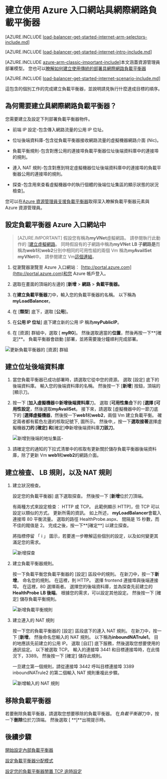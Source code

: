 <properties
   pageTitle="資源管理員] 中使用 [Azure 入口網站建立具網際網路負載平衡器 |Microsoft Azure"
   description="瞭解如何建立具網際網路負載平衡器資源管理員] 中使用 [Azure 入口網站"
   services="load-balancer"
   documentationCenter="na"
   authors="anavinahar"
   manager="narayan"
   editor=""
   tags="azure-resource-manager"
/>
<tags
   ms.service="load-balancer"
   ms.devlang="na"
   ms.topic="hero-article"
   ms.tgt_pltfrm="na"
   ms.workload="infrastructure-services"
   ms.date="09/14/2016"
   ms.author="annahar" />

# <a name="creating-an-internet-facing-load-balancer-using-the-azure-portal"></a>建立使用 Azure 入口網站具網際網路負載平衡器

[AZURE.INCLUDE [load-balancer-get-started-internet-arm-selectors-include.md](../../includes/load-balancer-get-started-internet-arm-selectors-include.md)]

[AZURE.INCLUDE [load-balancer-get-started-internet-intro-include.md](../../includes/load-balancer-get-started-internet-intro-include.md)]

[AZURE.INCLUDE [azure-arm-classic-important-include](../../includes/azure-arm-classic-important-include.md)]本文涵蓋資源管理員部署模型。 您也可以[瞭解如何建立使用傳統的部署具網際網路負載平衡器](load-balancer-get-started-internet-classic-portal.md)

[AZURE.INCLUDE [load-balancer-get-started-internet-scenario-include.md](../../includes/load-balancer-get-started-internet-scenario-include.md)]

這包含的個別工作的完成建立負載平衡器，並說明請見執行什麼達成目標的順序。

## <a name="what-is-required-to-create-an-internet-facing-load-balancer"></a>為何需要建立具網際網路負載平衡器？

您需要建立及設定下列部署負載平衡器物件。

- 前端 IP 設定-包含傳入網路流量的公用 IP 位址。

- 位址後端資料庫-包含從負載平衡器接收網路流量的虛擬機器網路介面 (Nic)。

- 負載平衡規則-包含對應公用的連接埠負載平衡器位址後端資料庫中的連接埠的規則。

- 連入 NAT 規則-包含對應到特定虛擬機器位址後端資料庫中的連接埠的負載平衡器公用的連接埠的規則。

- 探查-包含用來查看虛擬機器中的執行個體的後端位址集區的顯示狀態的狀況檢查]。

您可以在[Azure 資源管理員支援負載平衡器](load-balancer-arm.md)取得深入瞭解負載平衡器元素與 Azure 資源管理員。


## <a name="set-up-a-load-balancer-in-azure-portal"></a>設定負載平衡器 Azure 入口網站中

> [AZURE.IMPORTANT] 假設您有稱為**myVNet**虛擬網路。 請參閱執行此動作的 [[建立虛擬網路](../virtual-network/virtual-networks-create-vnet-arm-pportal.md)。 同時假設有的子網路中稱為**myVNet** **LB 子網路是**而稱為**web1**和**web2**分別中相同的可用性組的兩個 Vm 稱為**myAvailSet** **myVNet**中。 請參閱建立 Vm[這個連結](../virtual-machines/virtual-machines-windows-hero-tutorial.md)。


1. 從瀏覽器瀏覽至 Azure 入口網站︰ [http://portal.azure.com](http://portal.azure.com)和您 Azure 帳戶登入。

2. 選取在畫面的頂端的左邊的 [**新增** > **網路** > **負載平衡器。**

3. 在**建立負載平衡器**刀中，輸入您的負載平衡器的名稱。 以下稱為**myLoadBalancer**。

4. 在 [**類型**] 底下，選取 [**公用**]。

5. 在**公用 IP 位址**] 底下建立新的公用 IP 稱為**myPublicIP**。

6. 在 [資源] 群組中，選取 [ **myRG**]。 然後選取適當的**位置**，然後再按一下**[確定]**。 負載平衡器會啟動 [部署，並將需要幾分鐘順利完成部署。

![更新負載平衡器的 [資源] 群組](./media/load-balancer-get-started-internet-portal/1-load-balancer.png)


## <a name="create-a-back-end-address-pool"></a>建立位址後端資料庫

1. 當您負載平衡器已成功部署時，請選取它從中您的資源。 選取 [設定] 底下的後端資料庫。 輸入您的後端資料庫的名稱。 然後按一下 [**新增**] 按鈕，頂端的 [顯示刀。

2. 按一下 [**加入虛擬機器**中**新增後端資料庫**刀。  選取 [**可用性集合**下的 [**選擇 [可用性設定**，然後選取**myAvailSet**。 接下來，請選取 [虛擬機器中的一節刀底下的 [**選擇虛擬機器**，然後按一下**web1**和**web2**，兩個 Vm 建立負載平衡。 確定兩者都有藍色左邊的核取記號下, 圖所示。 然後中,，按一下**選取接著**選擇虛擬機器**刀的 [確定] 和**[確定]**中**新增後端資料庫**刀該刀**。

    ![新增到後端的地址集區- ](./media/load-balancer-get-started-internet-portal/3-load-balancer-backend-02.png)

3. 請確定您的通知的下拉式清單中的核取有更新關於儲存負載平衡器後端資料庫，除了更新 Vm **web1**和**web2**的網路介面。


## <a name="create-a-probe-lb-rule-and-nat-rules"></a>建立檢查、 LB 規則，以及 NAT 規則

1. 建立狀況檢查。

    設定您的負載平衡器] 底下選取探查。 然後按一下 [**新增**位於刀頂端。

    有兩種方式來設定檢查︰ HTTP 或 TCP。 此範例顯示 HTTP]，但 TCP 可以設定以類似的方式。
    更新所需的資訊。 如上所述， **myLoadBalancer**會載入連接埠 80 平衡流量。 選取的路徑 HealthProbe.aspx、 間隔是 15 秒數，而不佳的閥值是 2。 完成之後，按一下**[確定**] 以建立探查。

    將指標停留 「 i 」 圖示，若要進一步瞭解這些個別的設定，以及如何變更其滿足您的需求。

    ![新增探查](./media/load-balancer-get-started-internet-portal/4-load-balancer-probes.png)

2. 建立負載平衡器規則。

    按一下負載平衡您負載平衡器的 [設定] 區段中的規則。 在新刀中，按一下**新增**。 命名您的規則。 在這裡，則 HTTP。 選擇 frontend 連接埠與後端連接埠。 在這裡，80 選擇兩者。 選擇您的後端資料庫，並為探查先前建立的**HealthProbe** **LB 後端**。 根據您的需求，可以設定其他設定。 然後按一下 [確定] 儲存負載平衡規則。

    ![新增負載平衡規則](./media/load-balancer-get-started-internet-portal/5-load-balancing-rules.png)

3. 建立連入的 NAT 規則

    按一下您的負載平衡器的 [設定] 區段底下的連入 NAT 規則。 在新刀中，按一下 [**新增**。 然後命名您輸入的 NAT 規則。 以下稱為**inboundNATrule1**。 目的地應該先前建立的公用 IP。 選取 [自訂] 底下服務，然後選取您想要使用的通訊協定。 以下被選取 TCP。 輸入的連接埠 3441 和目標連接埠時，在此情況下，3389。 然後按一下 [確定] 儲存此規則。

    一旦建立第一個規則，請從連接埠 3442 呼叫目標連接埠 3389 inboundNATrule2 的第二個輸入 NAT 規則重複此步驟。

    ![新增輸入的 NAT 規則](./media/load-balancer-get-started-internet-portal/6-load-balancer-inbound-nat-rules.png)

## <a name="remove-a-load-balancer"></a>移除負載平衡器

若要刪除負載平衡器，請選取您想要移除的負載平衡器。 在*負載平衡器*刀中，按一下**刪除**位於刀頂端。 然後選取 [ **]**出現提示時。

## <a name="next-steps"></a>後續步驟

[開始設定內部負載平衡器](load-balancer-get-started-ilb-arm-cli.md)

[設定負載平衡器分配模式](load-balancer-distribution-mode.md)

[設定您的負載平衡器閒置 TCP 逾時設定](load-balancer-tcp-idle-timeout.md)

